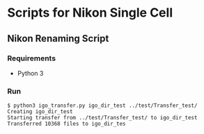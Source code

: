 # Scripts for Nikon Single Cell 

## Nikon Renaming Script
### Requirements
- Python 3
### Run
```
$ python3 igo_transfer.py igo_dir_test ../test/Transfer_test/
Creating igo_dir_test
Starting transfer from ../test/Transfer_test/ to igo_dir_test
Transferred 10368 files to igo_dir_tes
```